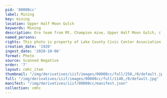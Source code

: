 ```yaml
---
pid: '00008cc'
label: Mining
key: mining
location: Upper Half Moon Gulch
keywords: Mining
description: Ore team from Mt. Champion mine, Upper Half Moon Gulch, c. 1920
named_persons: 
rights: This photo is property of Lake County Civic Center Association.
creation_date: '1920'
ingest_date: '2020-10-06'
format: Photo
source: Scanned Negative
order: '7'
layout: cmhc_item
thumbnail: "/img/derivatives/iiif/images/00008cc/full/250,/0/default.jpg"
full: "/img/derivatives/iiif/images/00008cc/full/1140,/0/default.jpg"
manifest: "/img/derivatives/iiif/00008cc/manifest.json"
collection: cmhc
---
```

